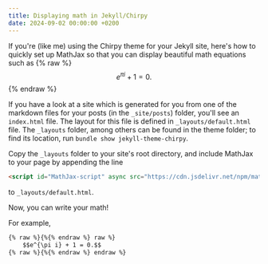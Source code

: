 ```yaml
---
title: Displaying math in Jekyll/Chirpy
date: 2024-09-02 00:00:00 +0200
---
```


If you're (like me) using the Chirpy theme for your Jekyll site, here's how to quickly set up MathJax so that you can display beautiful math equations such as 
 {% raw %}
  $$e^{\pi i} + 1 = 0.$$
 {% endraw %}

If you have a look at a site which is generated for you from one of the markdown files for your posts (in the `_site/posts`) folder, you'll see an `index.html` file.
The layout for this file is defined in `_layouts/default.html` file.
The `_layouts` folder, among others can be found in the theme folder; to find its location, run `bundle show jekyll-theme-chirpy`.

Copy the `_layouts` folder to your site's root directory, and include MathJax to your page by appending the line
```html
<script id="MathJax-script" async src="https://cdn.jsdelivr.net/npm/mathjax@3/es5/tex-mml-chtml.js"></script>
```
to `_layouts/default.html`.

Now, you can write your math!

For example,
```md
{% raw %}{%{% endraw %} raw %}
    $$e^{\pi i} + 1 = 0.$$
{% raw %}{%{% endraw %} endraw %}
```